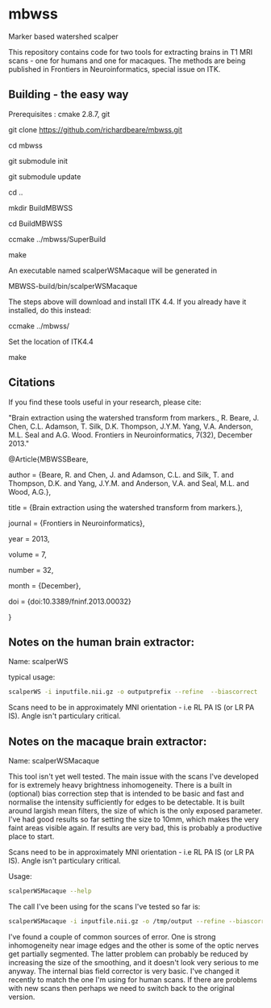 mbwss
=====

Marker based watershed scalper

This repository contains code for two tools for extracting brains in
T1 MRI scans - one for humans and one for macaques. The methods are
being published in Frontiers in Neuroinformatics, special issue on
ITK.


Building - the easy way
--------

Prerequisites : cmake 2.8.7, git

git clone https://github.com/richardbeare/mbwss.git

cd mbwss

git submodule init

git submodule update

cd ..

mkdir BuildMBWSS

cd BuildMBWSS

ccmake ../mbwss/SuperBuild

make

An executable named scalperWSMacaque will be generated in 

MBWSS-build/bin/scalperWSMacaque


The steps above will download and install ITK 4.4. If you already
have it installed, do this instead:

ccmake ../mbwss/

Set the location of ITK4.4

make

Citations
---------

If you find these tools useful in your research, please cite:

"Brain extraction using the watershed transform from markers., R. Beare, J. Chen, C.L. Adamson, T. Silk, D.K. Thompson, J.Y.M. Yang, V.A. Anderson, M.L. Seal and A.G. Wood. Frontiers in Neuroinformatics, 7(32), December 2013."


@Article{MBWSSBeare,

  author =       {Beare, R. and Chen, J. and Adamson, C.L. and  Silk, T. and Thompson, D.K. and Yang, J.Y.M. and Anderson, V.A. and Seal, M.L. and Wood, A.G.},

  title =        {Brain extraction using the watershed transform from markers.},

  journal =      {Frontiers in Neuroinformatics},

  year =         2013,

  volume =       7,

  number =       32,

  month =        {December},

  doi = {doi:10.3389/fninf.2013.00032}

}


Notes on the human brain extractor:
-----------------------------------

Name: scalperWS

typical usage:
```bash
scalperWS -i inputfile.nii.gz -o outputprefix --refine  --biascorrect
```

Scans need to be in approximately MNI orientation - i.e RL PA IS (or
LR PA IS). Angle isn't particulary critical.


Notes on the macaque brain extractor:
-------------------------------------

Name: scalperWSMacaque

This tool isn't yet well tested. The main issue with the scans I've
developed for is extremely heavy brightness inhomogeneity. There is a
built in (optional) bias correction step that is intended to be basic
and fast and normalise the intensity sufficiently for edges to be
detectable. It is built around largish mean filters, the size of which
is the only exposed parameter. I've had good results so far setting
the size to 10mm, which makes the very faint areas visible again. If
results are very bad, this is probably a productive place to start.

Scans need to be in approximately MNI orientation - i.e RL PA IS (or
LR PA IS). Angle isn't particulary critical.

Usage:
```bash
scalperWSMacaque --help
```

The call I've been using for the scans I've tested so far is:
``` bash
scalperWSMacaque -i inputfile.nii.gz -o /tmp/output --refine --biascorrect --preopening 1 --smoothGradSigma 1.0
```

I've found a couple of common sources of error. One is strong inhomogeneity 
near image edges and the other is some of the optic nerves get partially
segmented. The latter problem can probably be reduced by increasing
the size of the smoothing, and it doesn't look very serious to me anyway.
The internal bias field corrector is very basic. I've changed it recently
to match the one I'm using for human scans. If there are
problems with new scans then perhaps we need to switch back to the original version.

